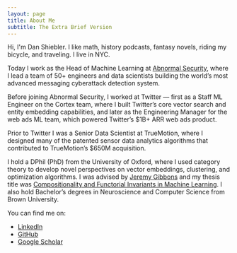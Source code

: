 ```yaml
---
layout: page
title: About Me
subtitle: The Extra Brief Version
---
```

<script>
  (function(i,s,o,g,r,a,m){i['GoogleAnalyticsObject']=r;i[r]=i[r]||function(){
  (i[r].q=i[r].q||[]).push(arguments)},i[r].l=1*new Date();a=s.createElement(o),
  m=s.getElementsByTagName(o)[0];a.async=1;a.src=g;m.parentNode.insertBefore(a,m)
  })(window,document,'script','https://www.google-analytics.com/analytics.js','ga');

  ga('create', 'UA-82391879-1', 'auto');
  ga('send', 'pageview');

</script>

Hi, I'm Dan Shiebler. I like math, history podcasts, fantasy novels, riding my bicycle, and traveling. I live in NYC.

Today I work as the Head of Machine Learning at [Abnormal Security](https://abnormalsecurity.com/), where I lead a team of 50+ engineers and data scientists building the world’s most advanced messaging cyberattack detection system.

Before joining Abnormal Security, I worked at Twitter — first as a Staff ML Engineer on the Cortex team, where I built Twitter’s core vector search and entity embedding capabilities, and later as the Engineering Manager for the web ads ML team, which powered Twitter’s $1B+ ARR web ads product.

Prior to Twitter I was a Senior Data Scientist at TrueMotion, where I designed many of the patented sensor data analytics algorithms that contributed to TrueMotion’s $650M acquisition.

I hold a DPhil (PhD) from the University of Oxford, where I used category theory to develop novel perspectives on vector embeddings, clustering, and optimization algorithms. I was advised by [Jeremy Gibbons](https://www.cs.ox.ac.uk/people/jeremy.gibbons/) and my thesis title was [Compositionality and Functorial Invariants in Machine Learning](https://ora.ox.ac.uk/objects/uuid:ec72e338-d95e-4bd6-9412-7ac76b7ddc15). I also hold Bachelor’s degrees in Neuroscience and Computer Science from Brown University.

You can find me on:
- [LinkedIn](https://www.linkedin.com/in/dan-shiebler-10219b42/)
- [GitHub](https://github.com/dshieble)
- [Google Scholar](https://scholar.google.com/citations?user=J1nlG6EAAAAJ&hl=en)